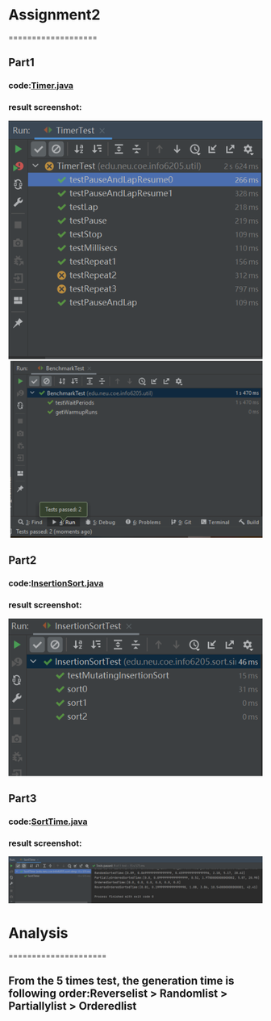 # Assignment2
===================
## Part1<br>
### code:[Timer.java](src/main/java/edu/neu/coe/info6205/util/Timer.java)
### result screenshot:
![part1_result01](https://github.com/ZhihanZhao/INFO6205/blob/main/Assignments/Assignment2/screenshot/Timer1.png)
![part1_result02](https://github.com/ZhihanZhao/INFO6205/blob/main/Assignments/Assignment2/screenshot/Timer2.png)

## Part2<br>
### code:[InsertionSort.java](src/main/java/edu/neu/coe/info6205/sort/simple/InsertionSort.java)
### result screenshot:
![part2_result](https://github.com/ZhihanZhao/INFO6205/blob/main/Assignments/Assignment2/screenshot/part2.png)

## Part3<br>
### code:[SortTime.java](src/main/java/edu/neu/coe/info6205/sort/simple/SortTime.java)
### result screenshot:
![part2_result](https://github.com/ZhihanZhao/INFO6205/blob/main/Assignments/Assignment2/screenshot/part3.png)


# Analysis
=====================
## From the 5 times test, the generation time is following order:Reverselist > Randomlist > Partiallylist > Orderedlist


